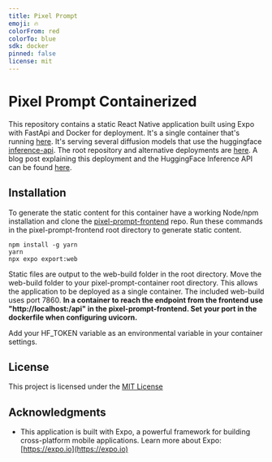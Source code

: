 ```yaml
---
title: Pixel Prompt
emoji: 🔥
colorFrom: red
colorTo: blue
sdk: docker
pinned: false
license: mit
---
```


# Pixel Prompt Containerized

This repository contains a static React Native application built using Expo with FastApi and Docker for deployment. It's a single container that's running [here](https://huggingface.co/spaces/Hatman/react-native-serve-ml).  It's serving several diffusion models that use the huggingface [inference-api](https://huggingface.co/docs/api-inference/index). The root repository and alternative deployments are [here](https://github.com/HatmanStack/react-native-serve-ml). A blog post explaining this deployment and the HuggingFace Inference API can be found [here](https://medium.com/@HatmanStack/cloud-bound-hugging-face-spaces-1101c569690d).

## Installation

To generate the static content for this container have a working Node/npm installation and clone the [pixel-prompt-frontend](https://github.com/HatmanStack/pixel-prompt-frontend) repo.  Run these commands in the pixel-prompt-frontend root directory to generate static content.

```shell
npm install -g yarn
yarn
npx expo export:web
```

Static files are output to the web-build folder in the root directory. Move the web-build folder to your pixel-prompt-container root directory. This allows the application to be deployed as a single container. The included web-build uses port 7860. **In a container to reach the endpoint from the frontend use "http://localhost:<port>/api" in the pixel-prompt-frontend. Set your port in the dockerfile when configuring uvicorn.** 

Add your HF_TOKEN variable as an environmental variable in your container settings.

## License

This project is licensed under the [MIT License](LICENSE)

## Acknowledgments

- This application is built with Expo, a powerful framework for building cross-platform mobile applications. Learn more about Expo: [https://expo.io](https://expo.io)

